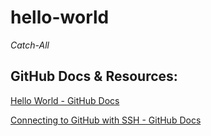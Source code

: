 # hello-world
*Catch-All*

## GitHub Docs & Resources:
[Hello World - GitHub Docs](https://docs.github.com/en/get-started/quickstart/hello-world)

[Connecting to GitHub with SSH - GitHub Docs](https://docs.github.com/en/authentication/connecting-to-github-with-ssh)

